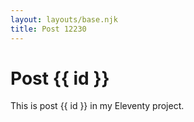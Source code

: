 ```yaml
---
layout: layouts/base.njk
title: Post 12230
---
```


# Post {{ id }}

This is post {{ id }} in my Eleventy project.
